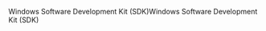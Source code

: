 <span data-ttu-id="0a22c-101">Windows Software Development Kit (SDK)</span><span class="sxs-lookup"><span data-stu-id="0a22c-101">Windows Software Development Kit (SDK)</span></span>